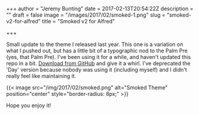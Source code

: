 +++
author = "Jeremy Bunting"
date = 2017-02-13T20:54:22Z
description = ""
draft = false
image = "/images/2017/02/smoked-1.png"
slug = "smoked-v2-for-alfred"
title = "Smoked v2 for Alfred"

+++

Small update to the theme I released last year. This one is a variation on what I pushed out, but has a little bit of a typographic nod to the Palm Pre (yes, that Palm Pre). I've been using it for a while, and haven't updated this repo in a bit. 
[Download from GitHub](https://github.com/qbunt/smoked/archive/v2.1.zip) and give it a whirl. I've deprecated the 'Day' version because nobody was using it (including myself) and I didn't really feel like maintaining it.

{{< image src="/img/2017/02/smoked.png" alt="Smoked Theme" position="center" style="border-radius: 8px;" >}}

Hope you enjoy it!

